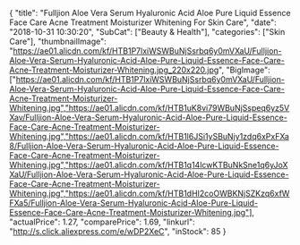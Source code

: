 {
	"title": "Fulljion Aloe Vera Serum Hyaluronic Acid Aloe Pure Liquid Essence Face Care Acne Treatment Moisturizer Whitening For Skin Care",
	"date": "2018-10-31 10:30:20",
	"SubCat": ["Beauty & Health"],
	"categories": ["Skin Care"],
	"thumbnailImage": "https://ae01.alicdn.com/kf/HTB1P7lxiWSWBuNjSsrbq6y0mVXaU/Fulljion-Aloe-Vera-Serum-Hyaluronic-Acid-Aloe-Pure-Liquid-Essence-Face-Care-Acne-Treatment-Moisturizer-Whitening.jpg_220x220.jpg",
	"BigImage": ["https://ae01.alicdn.com/kf/HTB1P7lxiWSWBuNjSsrbq6y0mVXaU/Fulljion-Aloe-Vera-Serum-Hyaluronic-Acid-Aloe-Pure-Liquid-Essence-Face-Care-Acne-Treatment-Moisturizer-Whitening.jpg","https://ae01.alicdn.com/kf/HTB1uK8vi79WBuNjSspeq6yz5VXav/Fulljion-Aloe-Vera-Serum-Hyaluronic-Acid-Aloe-Pure-Liquid-Essence-Face-Care-Acne-Treatment-Moisturizer-Whitening.jpg","https://ae01.alicdn.com/kf/HTB1l6JSi1ySBuNjy1zdq6xPxFXa8/Fulljion-Aloe-Vera-Serum-Hyaluronic-Acid-Aloe-Pure-Liquid-Essence-Face-Care-Acne-Treatment-Moisturizer-Whitening.jpg","https://ae01.alicdn.com/kf/HTB1q14lcwKTBuNkSne1q6yJoXXaU/Fulljion-Aloe-Vera-Serum-Hyaluronic-Acid-Aloe-Pure-Liquid-Essence-Face-Care-Acne-Treatment-Moisturizer-Whitening.jpg","https://ae01.alicdn.com/kf/HTB1dHI2coOWBKNjSZKzq6xfWFXa5/Fulljion-Aloe-Vera-Serum-Hyaluronic-Acid-Aloe-Pure-Liquid-Essence-Face-Care-Acne-Treatment-Moisturizer-Whitening.jpg"],
	"actualPrice": 1.27,
	"comparePrice": 1.69,
	"linkurl": "http://s.click.aliexpress.com/e/wDP2XeC",
	"inStock": 85
}
